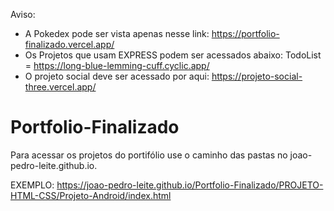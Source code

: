 
 Aviso:
 - A Pokedex pode ser vista apenas nesse link: https://portfolio-finalizado.vercel.app/
 - Os Projetos que usam EXPRESS podem ser acessados abaixo: 
   TodoList = https://long-blue-lemming-cuff.cyclic.app/
 - O projeto social deve ser acessado por aqui: https://projeto-social-three.vercel.app/
# Portfolio-Finalizado
 Para acessar os projetos do portifólio use o caminho das pastas no joao-pedro-leite.github.io.
 
 EXEMPLO:
 https://joao-pedro-leite.github.io/Portfolio-Finalizado/PROJETO-HTML-CSS/Projeto-Android/index.html
 
 
